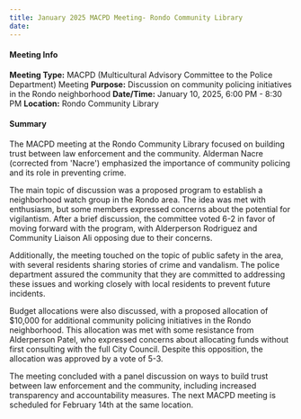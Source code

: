 ```yaml
---
title: January 2025 MACPD Meeting- Rondo Community Library
date: 
---
```

#### Meeting Info
**Meeting Type:** MACPD (Multicultural Advisory Committee to the Police Department) Meeting
**Purpose:** Discussion on community policing initiatives in the Rondo neighborhood
**Date/Time:** January 10, 2025, 6:00 PM - 8:30 PM
**Location:** Rondo Community Library

#### Summary
The MACPD meeting at the Rondo Community Library focused on building trust between law enforcement and the community. Alderman Nacre (corrected from 'Nacre') emphasized the importance of community policing and its role in preventing crime.

The main topic of discussion was a proposed program to establish a neighborhood watch group in the Rondo area. The idea was met with enthusiasm, but some members expressed concerns about the potential for vigilantism. After a brief discussion, the committee voted 6-2 in favor of moving forward with the program, with Alderperson Rodriguez and Community Liaison Ali opposing due to their concerns.

Additionally, the meeting touched on the topic of public safety in the area, with several residents sharing stories of crime and vandalism. The police department assured the community that they are committed to addressing these issues and working closely with local residents to prevent future incidents.

Budget allocations were also discussed, with a proposed allocation of $10,000 for additional community policing initiatives in the Rondo neighborhood. This allocation was met with some resistance from Alderperson Patel, who expressed concerns about allocating funds without first consulting with the full City Council. Despite this opposition, the allocation was approved by a vote of 5-3.

The meeting concluded with a panel discussion on ways to build trust between law enforcement and the community, including increased transparency and accountability measures. The next MACPD meeting is scheduled for February 14th at the same location.

